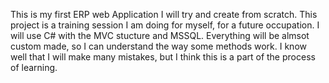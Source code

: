 This is my first ERP web Application I will try and create from scratch. This project is a training session I am doing for myself, for a future occupation. I will use C# with the MVC stucture and MSSQL. Everything will be almsot custom made, so I can understand the way some methods work. I know well that I will make many mistakes, but I think this is a part of the process of learning.
